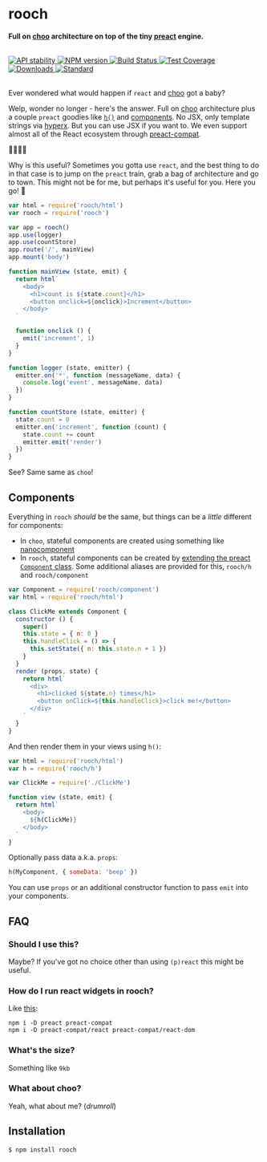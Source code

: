 # rooch

**Full on [choo](https://github.com/yoshuawuyts/choo) architecture on top of the tiny [preact](https://github.com/developit/preact) engine.**

<br />

<div>
  <!-- Stability -->
  <a href="https://nodejs.org/api/documentation.html#documentation_stability_index">
    <img src="https://img.shields.io/badge/stability-experimental-orange.svg?style=flat-square"
      alt="API stability" />
  </a>
  <!-- NPM version -->
  <a href="https://npmjs.org/package/rooch">
    <img src="https://img.shields.io/npm/v/rooch.svg?style=flat-square"
      alt="NPM version" />
  </a>
  <!-- Build Status -->
  <a href="https://travis-ci.org/yoshuawuyts/rooch">
    <img src="https://img.shields.io/travis/yoshuawuyts/rooch/master.svg?style=flat-square"
      alt="Build Status" />
  </a>
  <!-- Test Coverage -->
  <a href="https://codecov.io/github/yoshuawuyts/rooch">
    <img src="https://img.shields.io/codecov/c/github/yoshuawuyts/rooch/master.svg?style=flat-square"
      alt="Test Coverage" />
  </a>
  <!-- Downloads -->
  <a href="https://npmjs.org/package/rooch">
    <img src="https://img.shields.io/npm/dm/rooch.svg?style=flat-square"
      alt="Downloads" />
  </a>
  <!-- Standard -->
  <a href="https://standardjs.com">
    <img src="https://img.shields.io/badge/code%20style-standard-brightgreen.svg?style=flat-square"
      alt="Standard" />
  </a>
</div>

<br/>

Ever wondered what would happen if `react` and [choo](https://github.com/yoshuawuyts/choo) got a baby?

Welp, wonder no longer - here's the answer. Full on [choo](https://github.com/yoshuawuyts/choo) architecture plus a couple `preact` goodies like [`h()`](https://preactjs.com/guide/differences-to-react#what-s-included-) and [components](https://preactjs.com/guide/lifecycle-methods). No JSX, only template strings via [hyperx](https://github.com/substack/hyperx). But you can use JSX if you want to. We even support almost all of the React ecosystem through [preact-compat](https://github.com/developit/preact-compat).

🎉🎉🎉🎉

Why is this useful? Sometimes you gotta use `react`, and the best thing to do in that case is to jump on the `preact` train, grab a bag of architecture and go to town. This might not be for me, but perhaps it's useful for you. Here you go! 🎁

```js
var html = require('rooch/html')
var rooch = require('rooch')

var app = rooch()
app.use(logger)
app.use(countStore)
app.route('/', mainView)
app.mount('body')

function mainView (state, emit) {
  return html`
    <body>
      <h1>count is ${state.count}</h1>
      <button onclick=${onclick}>Increment</button>
    </body>
  `

  function onclick () {
    emit('increment', 1)
  }
}

function logger (state, emitter) {
  emitter.on('*', function (messageName, data) {
    console.log('event', messageName, data)
  })
}

function countStore (state, emitter) {
  state.count = 0
  emitter.on('increment', function (count) {
    state.count += count
    emitter.emit('render')
  })
}
```

See? Same same as `choo`!

## Components

Everything in `rooch` _should_ be the same, but things can be a _little_ different for components:

- In `choo`, stateful components are created using something like [nanocomponent](https://github.com/yoshuawuyts/nanocomponent)
- In `rooch`, stateful components can be created by [extending the preact `Component` class](https://preactjs.com/guide/extending-component). Some additional aliases are provided for this, `rooch/h` and `rooch/component`

```js
var Component = require('rooch/component')
var html = require('rooch/html')

class ClickMe extends Component {
  constructor () {
    super()
    this.state = { n: 0 }
    this.handleClick = () => {
      this.setState({ n: this.state.n + 1 })
    }
  }
  render (props, state) {
    return html`
      <div>
        <h1>clicked ${state.n} times</h1>
        <button onClick=${this.handleClick}>click me!</button>
      </div>
    `
  }
}
```

And then render them in your views using `h()`:

```js
var html = require('rooch/html')
var h = require('rooch/h')

var ClickMe = require('./ClickMe')

function view (state, emit) {
  return html`
    <body>
      ${h(ClickMe)}
    </body>
  `
}
```

Optionally pass data a.k.a. `props`:

```js
h(MyComponent, { someData: 'beep' })
```

You can use `props` or an additional constructor function to pass `emit` into your components.

## FAQ
### Should I use this?
Maybe? If you've got no choice other than using `(p)react` this might be useful.

### How do I run react widgets in rooch?
Like [this](https://github.com/preact-compat/react):

```
npm i -D preact preact-compat
npm i -D preact-compat/react preact-compat/react-dom
```

### What's the size?

Something like `9kb`

### What about choo?
Yeah, what about me? (_drumroll_)

## Installation
```sh
$ npm install rooch
```
